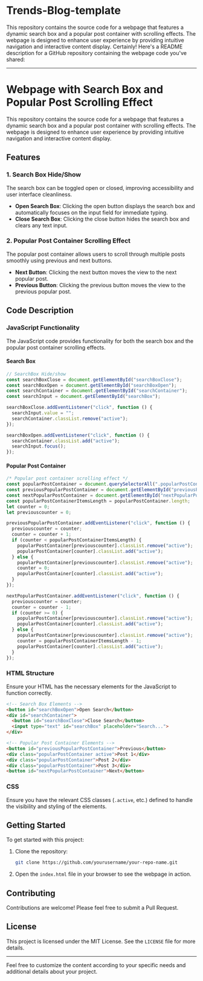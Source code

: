 # Trends-Blog-template
 This repository contains the source code for a webpage that features a dynamic search box and a popular post container with scrolling effects. The webpage is designed to enhance user experience by providing intuitive navigation and interactive content display.
Certainly! Here's a README description for a GitHub repository containing the webpage code you've shared:

---

# Webpage with Search Box and Popular Post Scrolling Effect

This repository contains the source code for a webpage that features a dynamic search box and a popular post container with scrolling effects. The webpage is designed to enhance user experience by providing intuitive navigation and interactive content display.

## Features

### 1. Search Box Hide/Show
The search box can be toggled open or closed, improving accessibility and user interface cleanliness.

- **Open Search Box**: Clicking the open button displays the search box and automatically focuses on the input field for immediate typing.
- **Close Search Box**: Clicking the close button hides the search box and clears any text input.

### 2. Popular Post Container Scrolling Effect
The popular post container allows users to scroll through multiple posts smoothly using previous and next buttons.

- **Next Button**: Clicking the next button moves the view to the next popular post.
- **Previous Button**: Clicking the previous button moves the view to the previous popular post.

## Code Description

### JavaScript Functionality

The JavaScript code provides functionality for both the search box and the popular post container scrolling effects.

#### Search Box

```javascript
// SearchBox Hide/show
const searchBoxClose = document.getElementById("searchBoxClose");
const searchBoxOpen = document.getElementById("searchBoxOpen");
const searchContainer = document.getElementById("searchContainer");
const searchInput = document.getElementById("searchBox");

searchBoxClose.addEventListener("click", function () {
  searchInput.value = "";
  searchContainer.classList.remove("active");
});

searchBoxOpen.addEventListener("click", function () {
  searchContainer.classList.add("active");
  searchInput.focus();
});
```

#### Popular Post Container

```javascript
/* Popular post container scrolling effect */
const popularPostContainer = document.querySelectorAll(".popularPostContainer");
const previousPopularPostContainer = document.getElementById("previousPopularPostContainer");
const nextPopularPostContainer = document.getElementById("nextPopularPostContainer");
const popularPostContainerItemsLength = popularPostContainer.length;
let counter = 0;
let previouscounter = 0;

previousPopularPostContainer.addEventListener("click", function () {
  previouscounter = counter;
  counter = counter + 1;
  if (counter < popularPostContainerItemsLength) {
    popularPostContainer[previouscounter].classList.remove("active");
    popularPostContainer[counter].classList.add("active");
  } else {
    popularPostContainer[previouscounter].classList.remove("active");
    counter = 0;
    popularPostContainer[counter].classList.add("active");
  }
});

nextPopularPostContainer.addEventListener("click", function () {
  previouscounter = counter;
  counter = counter - 1;
  if (counter >= 0) {
    popularPostContainer[previouscounter].classList.remove("active");
    popularPostContainer[counter].classList.add("active");
  } else {
    popularPostContainer[previouscounter].classList.remove("active");
    counter = popularPostContainerItemsLength - 1;
    popularPostContainer[counter].classList.add("active");
  }
});
```

### HTML Structure

Ensure your HTML has the necessary elements for the JavaScript to function correctly.

```html
<!-- Search Box Elements -->
<button id="searchBoxOpen">Open Search</button>
<div id="searchContainer">
  <button id="searchBoxClose">Close Search</button>
  <input type="text" id="searchBox" placeholder="Search...">
</div>

<!-- Popular Post Container Elements -->
<button id="previousPopularPostContainer">Previous</button>
<div class="popularPostContainer active">Post 1</div>
<div class="popularPostContainer">Post 2</div>
<div class="popularPostContainer">Post 3</div>
<button id="nextPopularPostContainer">Next</button>
```

### CSS

Ensure you have the relevant CSS classes (`.active`, etc.) defined to handle the visibility and styling of the elements.

## Getting Started

To get started with this project:

1. Clone the repository:
   ```sh
   git clone https://github.com/yourusername/your-repo-name.git
   ```

2. Open the `index.html` file in your browser to see the webpage in action.

## Contributing

Contributions are welcome! Please feel free to submit a Pull Request.

## License

This project is licensed under the MIT License. See the `LICENSE` file for more details.

---

Feel free to customize the content according to your specific needs and additional details about your project.